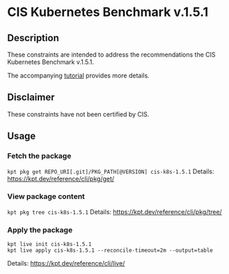 CIS Kubernetes Benchmark v.1.5.1
==================================================

## Description

These constraints are intended to address the recommendations the CIS Kubernetes Benchmark v.1.5.1.

The accompanying [tutorial](https://cloud.google.com/anthos-config-management/docs/how-to/using-cis-k8s-benchmark) provides more details.

## Disclaimer

These constraints have not been certified by CIS.

## Usage

### Fetch the package
`kpt pkg get REPO_URI[.git]/PKG_PATH[@VERSION] cis-k8s-1.5.1`
Details: https://kpt.dev/reference/cli/pkg/get/

### View package content
`kpt pkg tree cis-k8s-1.5.1`
Details: https://kpt.dev/reference/cli/pkg/tree/

### Apply the package
```
kpt live init cis-k8s-1.5.1
kpt live apply cis-k8s-1.5.1 --reconcile-timeout=2m --output=table
```
Details: https://kpt.dev/reference/cli/live/
